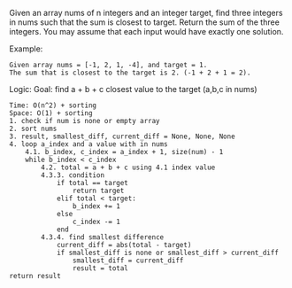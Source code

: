 Given an array nums of n integers and an integer target, find three integers in nums such that the sum is closest to target. Return the sum of the three integers. You may assume that each input would have exactly one solution.

Example:

```
Given array nums = [-1, 2, 1, -4], and target = 1.
The sum that is closest to the target is 2. (-1 + 2 + 1 = 2).
```

Logic:
Goal: find a + b + c closest value to the target (a,b,c in nums)

```
Time: O(n^2) + sorting
Space: O(1) + sorting
1. check if num is none or empty array
2. sort nums
3. result, smallest_diff, current_diff = None, None, None
4. loop a_index and a value with in nums
    4.1. b_index, c_index = a_index + 1, size(num) - 1
    while b_index < c_index
        4.2. total = a + b + c using 4.1 index value
        4.3.3. condition
            if total == target
                return target
            elif total < target:
                b_index += 1
            else
                c_index -= 1
            end
        4.3.4. find smallest difference
            current_diff = abs(total - target)
            if smallest_diff is none or smallest_diff > current_diff
                smallest_diff = current_diff
                result = total
return result
```
